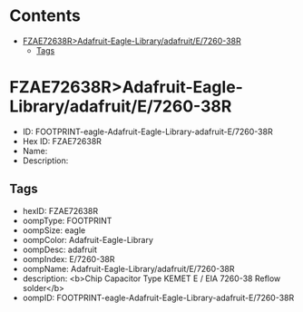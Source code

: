 



Contents
========

* [FZAE72638R>Adafruit-Eagle-Library/adafruit/E/7260-38R](#fzae72638radafruit-eagle-libraryadafruite7260-38r)
	* [Tags](#tags)

# FZAE72638R>Adafruit-Eagle-Library/adafruit/E/7260-38R

- ID: FOOTPRINT-eagle-Adafruit-Eagle-Library-adafruit-E/7260-38R
- Hex ID: FZAE72638R
- Name: 
- Description: 

## Tags

- hexID: FZAE72638R
- oompType: FOOTPRINT
- oompSize: eagle
- oompColor: Adafruit-Eagle-Library
- oompDesc: adafruit
- oompIndex: E/7260-38R
- oompName: Adafruit-Eagle-Library/adafruit/E/7260-38R
- description: &lt;b&gt;Chip Capacitor Type KEMET E / EIA 7260-38 Reflow solder&lt;/b&gt;
- oompID: FOOTPRINT-eagle-Adafruit-Eagle-Library-adafruit-E/7260-38R
